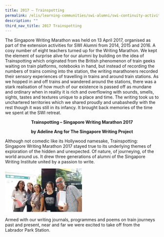 ```yaml
---
title: 2017 – Trainspotting
permalink: /elis/learning-communities/swi-alumni/swi-continuity-activities/writing-marathon-trainspotting/
description: ""
third_nav_title: 2017 Trainspotting
---
```

The Singapore Writing Marathon was held on 13 April 2017, organised as part of the extension activities for SWI Alumni from 2014, 2015 and 2016. A cosy number of eight teachers turned up for the Writing Marathon. We kept the element of surprise alive for our alumni by building on the idea of Trainspotting which originated from the British phenomenon of train geeks waiting on train platforms, notebooks in hand, but instead of recording the numbers of trains coming into the station, the writing marathoners recorded their sensory experiences of travelling in trains and around train stations. As we hopped in and off trains and wandered around the stations, there was a stark realisation of how much of our existence is passed off as mundane and ordinary when in reality it is rich and overflowing with sounds, smells, sights, tastes and textures unique to a place and time. The writing took us to unchartered territories which we shared proudly and unabashedly with the rest though it was still in its infancy. It brought back memories of the time we spent at the SWI retreat.

<b><center>Trainspotting – Singapore Writing Marathon 2017</b></center>

<b><center>by Adeline Ang for The Singapore Writing Project</b></center>

Although not comedic like its Hollywood namesake, Trainspotting: Singapore Writing Marathon 2017 stayed true to its underlying themes of exploration of the hidden and unexpected. Of nature, of journeying, of the world around us. It drew three generations of alumni of the Singapore Writing Institute united by a passion to write.

<img src="/images/tn-groupphoto-jpg-mid.jpg" 
     style="width:50%">
		 
Armed with our writing journals, programmes and poems on train journeys past and present, near and far we were excited to take off from the Labrador Park Station.

